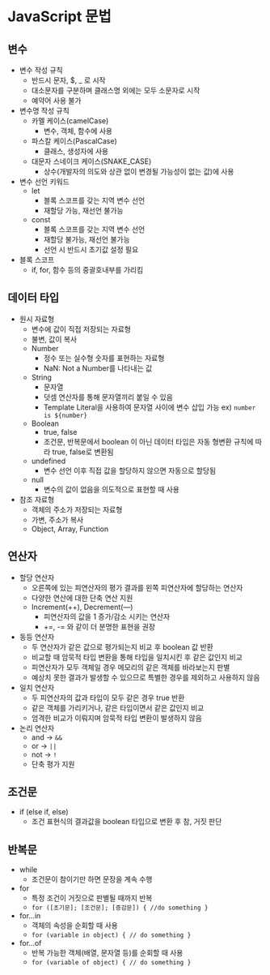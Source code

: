 # JavaScript 문법

## 변수

- 변수 작성 규칙
    - 반드시 문자, $, _ 로 시작
    - 대소문자를 구분하며 클래스명 외에는 모두 소문자로 시작
    - 예약어 사용 불가
- 변수명 작성 규칙
    - 카멜 케이스(camelCase)
        - 변수, 객체, 함수에 사용
    - 파스칼 케이스(PascalCase)
        - 클래스, 생성자에 사용
    - 대문자 스네이크 케이스(SNAKE_CASE)
        - 상수(개발자의 의도와 상관 없이 변경될 가능성이 없는 값)에 사용
- 변수 선언 키워드
    - let
        - 블록 스코프를 갖는 지역 변수 선언
        - 재할당 가능, 재선언 불가능
    - const
        - 블록 스코프를 갖는 지역 변수 선언
        - 재할당 불가능, 재선언 불가능
        - 선언 시 반드시 초기값 설정 필요
- 블록 스코프
    - if, for, 함수 등의 중괄호내부를 가리킴

## 데이터 타입

- 원시 자료형
    - 변수에 값이 직접 저장되는 자료형
    - 불변, 값이 복사
    - Number
        - 정수 또는 실수형 숫자를 표현하는 자료형
        - NaN: Not a Number를 나타내는 값
    - String
        - 문자열
        - 덧셈 연산자를 통해 문자열끼리 붙일 수 있음
        - Template Literal을 사용하여 문자열 사이에 변수 삽입 가능
        ex) ``number is ${number}``
    - Boolean
        - true, false
        - 조건문, 반복문에서 boolean 이 아닌 데이터 타입은 자동 형변환 규칙에 따라 true, false로 변환됨
    - undefined
        - 변수 선언 이후 직접 값을 할당하지 않으면 자동으로 할당됨
    - null
        - 변수의 값이 없음을 의도적으로 표현할 때 사용
- 참조 자료형
    - 객체의 주소가 저장되는 자료형
    - 가변, 주소가 복사
    - Object, Array, Function

## 연산자

- 할당 연산자
    - 오른쪽에 있는 피연산자의 평가 결과를 왼쪽 피연산자에 할당하는 연산자
    - 다양한 연산에 대한 단축 연산 지원
    - Increment(++), Decrement(—)
        - 피연산자의 값을 1 증가/감소 시키는 연산자
        - +=, -= 와 같이 더 분명한 표현을 권장
- 동등 연산자
    - 두 연산자가 같은 값으로 평가되는지 비교 후 boolean 값 반환
    - 비교할 때 암묵적 타입 변환을 통해 타입을 일치시킨 후 같은 값인지 비교
    - 피연산자가 모두 객체일 경우 메모리의 같은 객체를 바라보는지 판별
    - 예상치 못한 결과가 발생할 수 있으므로 특별한 경우를 제외하고 사용하지 않음
- 일치 연산자
    - 두 피연산자의 값과 타입이 모두 같은 경우 true 반환
    - 같은 객체를 가리키거나, 같은 타입이면서 같은 값인지 비교
    - 엄격한 비교가 이뤄지며 암묵적 타입 변환이 발생하지 않음
- 논리 연산자
    - and → `&&`
    - or → `||`
    - not → `!`
    - 단축 평가 지원

## 조건문

- if (else if, else)
    - 조건 표현식의 결과값을 boolean 타입으로 변환 후 참, 거짓 판단

## 반복문

- while
    - 조건문이 참이기만 하면 문장을 계속 수행
- for
    - 특정 조건이 거짓으로 판별될 때까지 반복
    - `for ([초기문]; [조건문]; [증감문]) { //do something }`
- for…in
    - 객체의 속성을 순회할 때 사용
    - `for (variable in object) { // do something }`
- for…of
    - 반복 가능한 객체(배열, 문자열 등)를 순회할 때 사용
    - `for (variable of object) { // do something }`